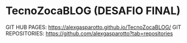 # TecnoZocaBLOG (DESAFIO FINAL)
GIT HUB PAGES: https://alexgasparotto.github.io/TecnoZocaBLOG/
GIT REPOSITORIES: https://github.com/alexgasparotto?tab=repositories

